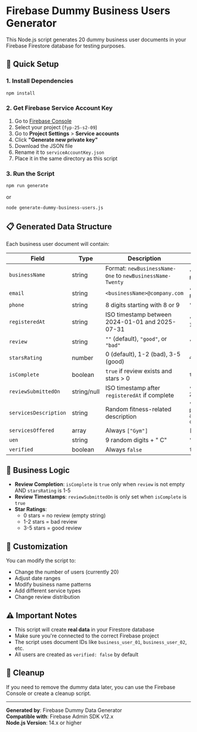 # Firebase Dummy Business Users Generator

This Node.js script generates 20 dummy business user documents in your Firebase Firestore database for testing purposes.

## 🚀 Quick Setup

### 1. Install Dependencies
```bash
npm install
```

### 2. Get Firebase Service Account Key
1. Go to [Firebase Console](https://console.firebase.google.com/)
2. Select your project (`fyp-25-s2-09`)
3. Go to **Project Settings** > **Service accounts**
4. Click **"Generate new private key"**
5. Download the JSON file
6. Rename it to `serviceAccountKey.json`
7. Place it in the same directory as this script

### 3. Run the Script
```bash
npm run generate
```
or
```bash
node generate-dummy-business-users.js
```

## 📋 Generated Data Structure

Each business user document will contain:

| Field | Type | Description | Example |
|-------|------|-------------|---------|
| `businessName` | string | Format: `newBusinessName-One` to `newBusinessName-Twenty` | `"newBusinessName-Five"` |
| `email` | string | `<businessName>@company.com` | `"newBusinessName-Five@company.com"` |
| `phone` | string | 8 digits starting with 8 or 9 | `"91234567"` |
| `registeredAt` | string | ISO timestamp between 2024-01-01 and 2025-07-31 | `"2024-06-15T10:30:00.000Z"` |
| `review` | string | `""` (default), `"good"`, or `"bad"` | `"good"` |
| `starsRating` | number | 0 (default), 1-2 (bad), 3-5 (good) | `4` |
| `isComplete` | boolean | `true` if review exists and stars > 0 | `true` |
| `reviewSubmittedOn` | string/null | ISO timestamp after `registeredAt` if complete | `"2024-07-20T14:45:00.000Z"` |
| `servicesDescription` | string | Random fitness-related description | `"We offer personal training and cardio classes."` |
| `servicesOffered` | array | Always `["Gym"]` | `["Gym"]` |
| `uen` | string | 9 random digits + " C" | `"123456789 C"` |
| `verified` | boolean | Always `false` | `false` |

## 🎯 Business Logic

- **Review Completion**: `isComplete` is `true` only when `review` is not empty AND `starsRating` is 1-5
- **Review Timestamps**: `reviewSubmittedOn` is only set when `isComplete` is `true`
- **Star Ratings**: 
  - 0 stars = no review (empty string)
  - 1-2 stars = bad review
  - 3-5 stars = good review

## 🔧 Customization

You can modify the script to:
- Change the number of users (currently 20)
- Adjust date ranges
- Modify business name patterns
- Add different service types
- Change review distribution

## ⚠️ Important Notes

- This script will create **real data** in your Firestore database
- Make sure you're connected to the correct Firebase project
- The script uses document IDs like `business_user_01`, `business_user_02`, etc.
- All users are created as `verified: false` by default

## 🧹 Cleanup

If you need to remove the dummy data later, you can use the Firebase Console or create a cleanup script.

---

**Generated by**: Firebase Dummy Data Generator  
**Compatible with**: Firebase Admin SDK v12.x  
**Node.js Version**: 14.x or higher

